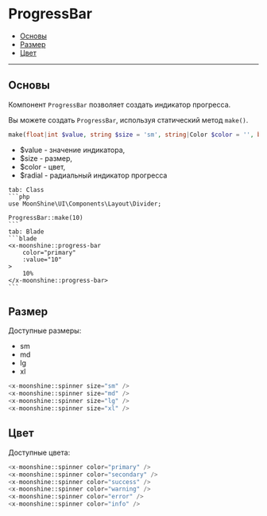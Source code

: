 # ProgressBar

- [Основы](#basics)
- [Размер](#size)
- [Цвет](#color)

---

<a name="basics"></a>
## Основы

Компонент `ProgressBar` позволяет создать индикатор прогресса.

Вы можете создать `ProgressBar`, используя статический метод `make()`.

```php
make(float|int $value, string $size = 'sm', string|Color $color = '', bool $radial = false,)
```

 - $value - значение индикатора,
 - $size - размер,
 - $color - цвет,
 - $radial - радиальный индикатор прогресса

~~~tabs
tab: Class
```php
use MoonShine\UI\Components\Layout\Divider;

ProgressBar::make(10)
```
tab: Blade
```blade
<x-moonshine::progress-bar
    color="primary"
    :value="10"
>
    10%
</x-moonshine::progress-bar>
```
~~~

<a name="size"></a>
## Размер

Доступные размеры:

- sm
- md
- lg
- xl

```php
<x-moonshine::spinner size="sm" />
<x-moonshine::spinner size="md" />
<x-moonshine::spinner size="lg" />
<x-moonshine::spinner size="xl" />
```

<a name="color"></a>
## Цвет

Доступные цвета:


```php
<x-moonshine::spinner color="primary" />
<x-moonshine::spinner color="secondary" />
<x-moonshine::spinner color="success" />
<x-moonshine::spinner color="warning" />
<x-moonshine::spinner color="error" />
<x-moonshine::spinner color="info" />
```